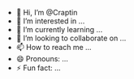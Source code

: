 - 👋 Hi, I’m @Craptin
- 👀 I’m interested in ...
- 🌱 I’m currently learning ...
- 💞️ I’m looking to collaborate on ...
- 📫 How to reach me ...
- 😄 Pronouns: ...
- ⚡ Fun fact: ...

<!---
Craptin/Craptin is a ✨ special ✨ repository because its `README.md` (this file) appears on your GitHub profile.
You can click the Preview link to take a look at your changes.
--->
